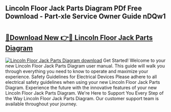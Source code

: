 ## Lincoln Floor Jack Parts Diagram PDf Free Download - Part-xIe Service Owner Guide nDQw1

# <h2><a href="http://dfnx98.blite.top/?on=Lincoln+Floor+Jack+Parts+Diagram">🔗Download New 👉🔴 Lincoln Floor Jack Parts Diagram</a></h2>

[![Lincoln Floor Jack Parts Diagram download](https://i.imgur.com/lujVjoI.png)](http://dfnx98.blite.top/?on=Lincoln+Floor+Jack+Parts+Diagram)
Get Started! Welcome to your new Lincoln Floor Jack Parts Diagram user manual. This guide will walk you through everything you need to know to operate and maximize your experience. Safety Guidelines for Electrical Devices Please adhere to all electrical safety guidelines when using your new Lincoln Floor Jack Parts Diagram. Experience the future with the innovative features of your new Lincoln Floor Jack Parts Diagram. We're Here to Support You Every Step of the Way Lincoln Floor Jack Parts Diagram. Our customer support team is available throughout your journey.
